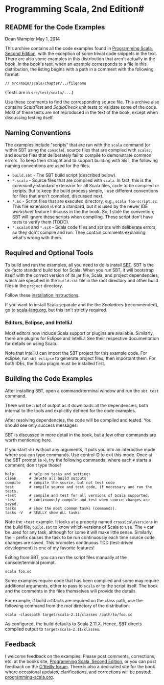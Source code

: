 # Programming Scala, 2nd Edition#
## README for the Code Examples ##

Dean Wampler
May 1, 2014

This archive contains all the code examples found in [Programming Scala, Second Edition](http://shop.oreilly.com/product/9780596155964.do), with the exception of some trivial code snippets in the text. There are also some examples in this distribution that aren't actually in the book. In the book's text, when an example corresponds to a file in this distribution, the listing begins with a path in a comment with the following format:

```
// src/main/scala/chapter/../filename
```

(Tests are in `src/test/scala/...`.)

Use these comments to find the corresponding source file. This archive also contains *ScalaTest* and *ScalaCheck* unit tests to validate some of the code. Most of these tests are not reproduced in the text of the book, except when discussing testing itself.

## Naming Conventions

The examples include "scripts" that are run with the `scala` command (or within SBT using the `console`), source files that are compiled with `scalac`, and source files that deliberately fail to compile to demonstrate common errors. To keep then straight and to support building with SBT, the following naming conventions are used for the files.

- `build.sbt` - The SBT build script (described below).
- `*.scala` - Source files that are compiled with `scala`. In fact, this is the community-standard extension for all Scala files, code to be compiled or scripts. But to keep the build process simple, I use different conventions for files that aren't compiled, discussed next. 
- `*.sc` - Script files that are executed directory, e.g., `scala foo-script.sc`. This file extension is not a standard, but it is used by the newer IDE *worksheet* feature I discuss in the the book. So, I stole the convention; SBT will ignore these scripts when compiling. These script don't have tests to verify them (TODO).
- `*.scalaX` and `*.scX` - Scala code files and scripts with deliberate errors, so they don't compile and run. They contain comments explaining what's wrong with them.

## Required and Optional Tools

To build and run the examples, all you need to do is install [SBT](http://www.scala-sbt.org/release/docs/Getting-Started/Setup.html). SBT is the de-facto standard build tool for Scala. When you run SBT, it will bootstrap itself with the correct version of its jar file, Scala, and project dependencies, which are specified in the `build.sbt` file in the root directory and other build files in the `project` directory.

Follow these [installation instructions](http://www.scala-sbt.org/release/docs/Getting-Started/Setup.html).

If you want to install Scala separate and the the *Scaladocs* (recommended), go to [scala-lang.org](http://scala-lang.org), but this isn't strictly required.

### Editors, Eclipse, and IntelliJ

Most editors now include Scala support or plugins are available. Similarly, there are plugins for Eclipse and IntelliJ. See their respective documentation for details on using Scala. 

Note that IntelliJ can import the SBT project for this example code. For eclipse, run `sbt eclipse` to generate project files, then important them. For both IDEs, the Scala plugin must be installed first.

## Building the Code Examples

After installing SBT, open a command/terminal window and run the `sbt test` command.
	
There will be a *lot* of output as it downloads all the dependencies, both internal to the tools and explicitly defined for the code examples.

After resolving dependencies, the code will be compiled and tested. You should see only success messages.

SBT is discussed in more detail in the book, but a few other commands are worth mentioning here.

If you start `sbt` without any arguments, it puts you into an interactive mode where you can type commands. Use control-D to exit this mode. Once at the SBT prompt (a `>`), try the following commands, where each `#` starts a comment; don't type those!

	help       # help on tasks and settings
	clean      # delete all build outputs
	compile    # compile the source, but not test code
	test       # compile source and test code, if necessary and run the tests.
	+test      # compile and test for all versions of Scala supported.
	~test      # continuously compile and test when source changes are saved.
	tasks      # show the most common tasks (commands). 
	tasks -V   # REALLY show ALL tasks

Note the `+test` example. It looks at a property named `crossScalaVersions` in the build file, `build.sbt` to know which versions of Scala to use. The `+` can be used for any task, although for some it will make little sense. Similarly, the `~` prefix causes the task to be run continuously each time source code changes are saved. This promotes continuous TDD (test-driven development) is one of my favorite features!

Exiting from SBT, you can run the script files manually at the console/terminal prompt.

    scala foo.sc
    
Some examples require code that has been compiled and some may require additional arguments, either to pass to `scala` or to the script itself. The book and the comments in the files themselves will provide the details.

For example, if build artifacts are required on the class path, use the following command from the *root* directory of the distribution:

    scala -classpath target/scala-2.11/classes /path/to/foo.sc
    
As configured, the build defaults to Scala 2.11.X. Hence, SBT directs compiled output to `target/scala-2.11/classes`. 

## Feedback ##

I welcome feedback on the examples. Please post comments, corrections, etc. at the books site, [Programming Scala, Second Edition](http://shop.oreilly.com/product/9780596155964.do), or you can post feedback on the [O'Reilly forum](http://forums.oreilly.com/). There is also a dedicated site for the book where occasional updates, clarifications, and corrections will be posted: [programming-scala.org](http://programming-scala.org).
